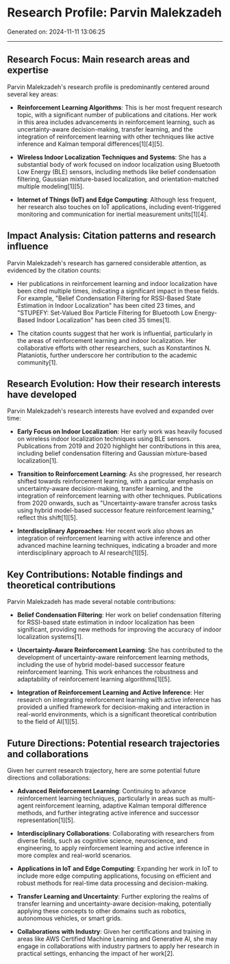 # Research Profile: Parvin Malekzadeh

Generated on: 2024-11-11 13:06:25

---

## Research Focus: Main research areas and expertise

Parvin Malekzadeh's research profile is predominantly centered around several key areas:

- **Reinforcement Learning Algorithms**: This is her most frequent research topic, with a significant number of publications and citations. Her work in this area includes advancements in reinforcement learning, such as uncertainty-aware decision-making, transfer learning, and the integration of reinforcement learning with other techniques like active inference and Kalman temporal differences[1][4][5].

- **Wireless Indoor Localization Techniques and Systems**: She has a substantial body of work focused on indoor localization using Bluetooth Low Energy (BLE) sensors, including methods like belief condensation filtering, Gaussian mixture-based localization, and orientation-matched multiple modeling[1][5].

- **Internet of Things (IoT) and Edge Computing**: Although less frequent, her research also touches on IoT applications, including event-triggered monitoring and communication for inertial measurement units[1][4].

## Impact Analysis: Citation patterns and research influence

Parvin Malekzadeh's research has garnered considerable attention, as evidenced by the citation counts:

- Her publications in reinforcement learning and indoor localization have been cited multiple times, indicating a significant impact in these fields. For example, "Belief Condensation Filtering for RSSI-Based State Estimation in Indoor Localization" has been cited 23 times, and "STUPEFY: Set-Valued Box Particle Filtering for Bluetooth Low Energy-Based Indoor Localization" has been cited 35 times[1].

- The citation counts suggest that her work is influential, particularly in the areas of reinforcement learning and indoor localization. Her collaborative efforts with other researchers, such as Konstantinos N. Plataniotis, further underscore her contribution to the academic community[1].

## Research Evolution: How their research interests have developed

Parvin Malekzadeh's research interests have evolved and expanded over time:

- **Early Focus on Indoor Localization**: Her early work was heavily focused on wireless indoor localization techniques using BLE sensors. Publications from 2019 and 2020 highlight her contributions in this area, including belief condensation filtering and Gaussian mixture-based localization[1].

- **Transition to Reinforcement Learning**: As she progressed, her research shifted towards reinforcement learning, with a particular emphasis on uncertainty-aware decision-making, transfer learning, and the integration of reinforcement learning with other techniques. Publications from 2020 onwards, such as "Uncertainty-aware transfer across tasks using hybrid model-based successor feature reinforcement learning," reflect this shift[1][5].

- **Interdisciplinary Approaches**: Her recent work also shows an integration of reinforcement learning with active inference and other advanced machine learning techniques, indicating a broader and more interdisciplinary approach to AI research[1][5].

## Key Contributions: Notable findings and theoretical contributions

Parvin Malekzadeh has made several notable contributions:

- **Belief Condensation Filtering**: Her work on belief condensation filtering for RSSI-based state estimation in indoor localization has been significant, providing new methods for improving the accuracy of indoor localization systems[1].

- **Uncertainty-Aware Reinforcement Learning**: She has contributed to the development of uncertainty-aware reinforcement learning methods, including the use of hybrid model-based successor feature reinforcement learning. This work enhances the robustness and adaptability of reinforcement learning algorithms[1][5].

- **Integration of Reinforcement Learning and Active Inference**: Her research on integrating reinforcement learning with active inference has provided a unified framework for decision-making and interaction in real-world environments, which is a significant theoretical contribution to the field of AI[1][5].

## Future Directions: Potential research trajectories and collaborations

Given her current research trajectory, here are some potential future directions and collaborations:

- **Advanced Reinforcement Learning**: Continuing to advance reinforcement learning techniques, particularly in areas such as multi-agent reinforcement learning, adaptive Kalman temporal difference methods, and further integrating active inference and successor representation[1][5].

- **Interdisciplinary Collaborations**: Collaborating with researchers from diverse fields, such as cognitive science, neuroscience, and engineering, to apply reinforcement learning and active inference in more complex and real-world scenarios.

- **Applications in IoT and Edge Computing**: Expanding her work in IoT to include more edge computing applications, focusing on efficient and robust methods for real-time data processing and decision-making.

- **Transfer Learning and Uncertainty**: Further exploring the realms of transfer learning and uncertainty-aware decision-making, potentially applying these concepts to other domains such as robotics, autonomous vehicles, or smart grids.

- **Collaborations with Industry**: Given her certifications and training in areas like AWS Certified Machine Learning and Generative AI, she may engage in collaborations with industry partners to apply her research in practical settings, enhancing the impact of her work[2].